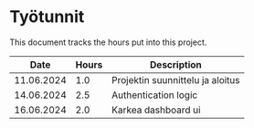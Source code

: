 # Työtunnit

This document tracks the hours put into this project.

| Date       | Hours | Description                      |
| ---------- | ----- | -------------------------------- |
| 11.06.2024 | 1.0   | Projektin suunnittelu ja aloitus |
| 14.06.2024 | 2.5   | Authentication logic             |
| 16.06.2024 | 2.0   | Karkea dashboard ui              |
